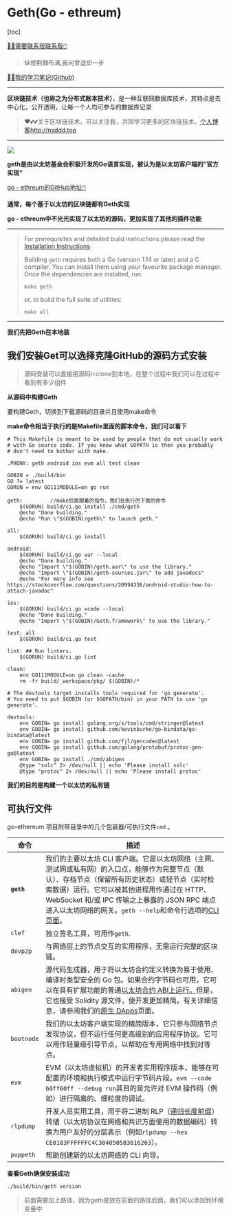 # Geth(Go - ethreum)

[toc]

[😶‍🌫️需要联系我联系我🖱️](xxw@nsddd.top)

>   纵使荆棘布满,我何曾退却一步

[😶‍🌫️我的学习笔记(Github)](https://github.com/3293172751/golang-rearn)

---

**区块链技术（也称之为分布式账本技术）**，是一种互联网数据库技术，其特点是去中心化，公开透明，让每一个人均可参与的数据库记录

>   ❤️💕💕关于区块链技术，可以关注我，共同学习更多的区块链技术。[个人博客http://nsddd.top](http://nsddd.top)

---

<a href = "https://etherscan.io/ "><img src = "https://s2.loli.net/2022/03/20/gTiDdUAxtHGJ4f8.png"></a>

**geth是由以太坊基金会积极开发的Go语言实现，被认为是以太坊客户端的”官方实现“**

[go - ethreum的GitHub地址🖱️](https://github.com/ethereum/go-ethereum)

**通常，每个基于以太坊的区块链都有Geth实现**

**go - ethreum中不光光实现了以太坊的源码，更加实现了其他的插件功能**

---

> For prerequisites and detailed build instructions please read the [Installation Instructions](https://geth.ethereum.org/docs/install-and-build/installing-geth).
>
> Building `geth` requires both a Go (version 1.14 or later) and a C compiler. You can install them using your favourite package manager. Once the dependencies are installed, run
>
> ```
> make geth
> ```
>
> or, to build the full suite of utilities:
>
> ```
> make all
> ```

----

**我们先把Geth在本地装**

 

## 我们安装Get可以选择克隆GitHub的源码方式安装

> 源码安装可以直接把源码l=clone到本地，在整个过程中我们可以在过程中看到有多少组件

**从源码中构建Geth**

要构建Geth，切换到下载源码的目录并且使用make命令

**make命令相当于执行的是Makefile里面的脚本命令，我们可以看下**

```
# This Makefile is meant to be used by people that do not usually work
# with Go source code. If you know what GOPATH is then you probably
# don't need to bother with make.

.PHONY: geth android ios evm all test clean

GOBIN = ./build/bin
GO ?= latest
GORUN = env GO111MODULE=on go run

geth:         //make后面跟着的指令，我们会执行的下面的命令
	$(GORUN) build/ci.go install ./cmd/geth
	@echo "Done building."
	@echo "Run \"$(GOBIN)/geth\" to launch geth."

all:
	$(GORUN) build/ci.go install

android:
	$(GORUN) build/ci.go aar --local
	@echo "Done building."
	@echo "Import \"$(GOBIN)/geth.aar\" to use the library."
	@echo "Import \"$(GOBIN)/geth-sources.jar\" to add javadocs"
	@echo "For more info see https://stackoverflow.com/questions/20994336/android-studio-how-to-attach-javadoc"

ios:
	$(GORUN) build/ci.go xcode --local
	@echo "Done building."
	@echo "Import \"$(GOBIN)/Geth.framework\" to use the library."

test: all
	$(GORUN) build/ci.go test

lint: ## Run linters.
	$(GORUN) build/ci.go lint

clean:
	env GO111MODULE=on go clean -cache
	rm -fr build/_workspace/pkg/ $(GOBIN)/*

# The devtools target installs tools required for 'go generate'.
# You need to put $GOBIN (or $GOPATH/bin) in your PATH to use 'go generate'.

devtools:
	env GOBIN= go install golang.org/x/tools/cmd/stringer@latest
	env GOBIN= go install github.com/kevinburke/go-bindata/go-bindata@latest
	env GOBIN= go install github.com/fjl/gencodec@latest
	env GOBIN= go install github.com/golang/protobuf/protoc-gen-go@latest
	env GOBIN= go install ./cmd/abigen
	@type "solc" 2> /dev/null || echo 'Please install solc'
	@type "protoc" 2> /dev/null || echo 'Please install protoc'
```



**我们的目的是构建一个以太坊的私有链**



## 可执行文件

go-ethereum 项目附带目录中的几个包装器/可执行文件`cmd` 。

| 命令       | 描述                                                         |
| ---------- | ------------------------------------------------------------ |
| **`geth`** | 我们的主要以太坊 CLI 客户端。它是以太坊网络（主网、测试网或私有网）的入口点，能够作为完整节点（默认）、存档节点（保留所有历史状态）或轻节点（实时检索数据）运行。它可以被其他进程用作通过在 HTTP、WebSocket 和/或 IPC 传输之上暴露的 JSON RPC 端点进入以太坊网络的网关。`geth --help`和命令行选项的[CLI 页面](https://geth.ethereum.org/docs/interface/command-line-options)。 |
| `clef`     | 独立签名工具，可用作`geth`.                                  |
| `devp2p`   | 与网络层上的节点交互的实用程序，无需运行完整的区块链。       |
| `abigen`   | 源代码生成器，用于将以太坊合约定义转换为易于使用、编译时类型安全的 Go 包。如果合约字节码也可用，它可以在具有扩展功能的普通[以太坊合约 ABI上运行。](https://docs.soliditylang.org/en/develop/abi-spec.html)但是，它也接受 Solidity 源文件，使开发更加精简。有关详细信息，请参阅我们的[原生 DApps](https://geth.ethereum.org/docs/dapp/native-bindings)页面。 |
| `bootnode` | 我们的以太坊客户端实现的精简版本，它只参与网络节点发现协议，但不运行任何更高级别的应用程序协议。它可以用作轻量级引导节点，以帮助在专用网络中找到对等点。 |
| `evm`      | EVM（以太坊虚拟机）的开发者实用程序版本，能够在可配置的环境和执行模式中运行字节码片段。`evm --code 60ff60ff --debug run`其目的是允许对 EVM 操作码（例如）进行隔离的、细粒度的调试。 |
| `rlpdump`  | 开发人员实用工具，用于将二进制 RLP（[递归长度前缀](https://eth.wiki/en/fundamentals/rlp)）转储（以太坊协议在网络和共识方面使用的数据编码）转换为用户友好的分层表示（例如`rlpdump --hex CE0183FFFFFFC4C304050583616263`）。 |
| `puppeth`  | 帮助创建新的以太坊网络的 CLI 向导。                          |



**查看Geth确保安装成功**

```
./build/bin/geth version
```

> 前面需要加上路径，因为geth是放在前面的路径后面，我们可以添加到环境变量中

